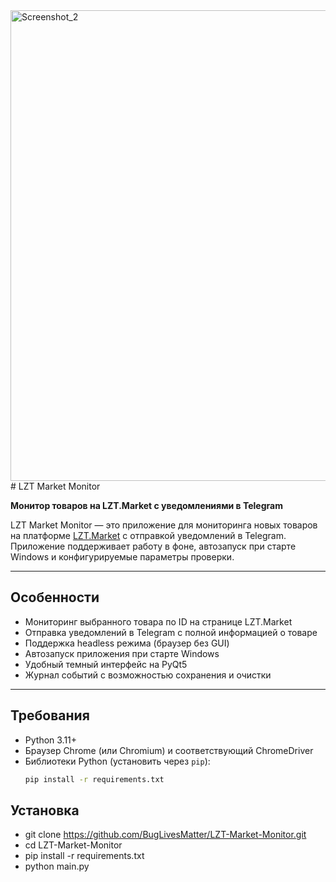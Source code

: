 <img width="905" height="753" alt="Screenshot_2" src="https://github.com/user-attachments/assets/1f6fcc79-cf45-4372-acae-f658b99a8d4e" />
# LZT Market Monitor

**Монитор товаров на LZT.Market с уведомлениями в Telegram**

LZT Market Monitor — это приложение для мониторинга новых товаров на платформе [LZT.Market](https://lzt.market) с отправкой уведомлений в Telegram. Приложение поддерживает работу в фоне, автозапуск при старте Windows и конфигурируемые параметры проверки.

---

## Особенности

- Мониторинг выбранного товара по ID на странице LZT.Market
- Отправка уведомлений в Telegram с полной информацией о товаре
- Поддержка headless режима (браузер без GUI)
- Автозапуск приложения при старте Windows
- Удобный темный интерфейс на PyQt5
- Журнал событий с возможностью сохранения и очистки

---

## Требования

- Python 3.11+
- Браузер Chrome (или Chromium) и соответствующий ChromeDriver
- Библиотеки Python (установить через `pip`):
  ```bash
  pip install -r requirements.txt

## Установка
 - git clone https://github.com/BugLivesMatter/LZT-Market-Monitor.git
 - cd LZT-Market-Monitor
 - pip install -r requirements.txt
 - python main.py
